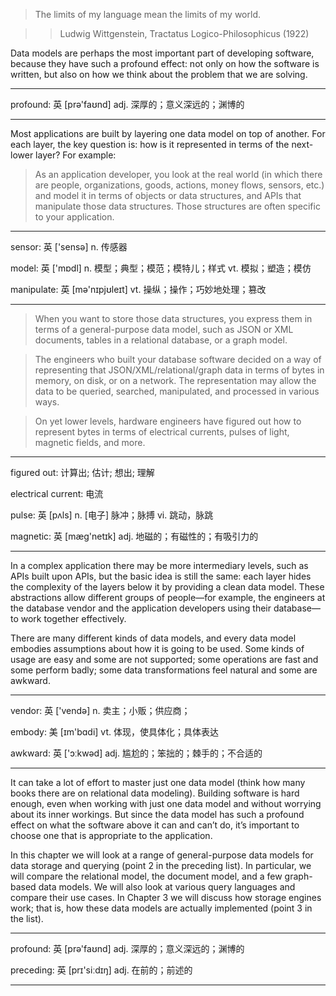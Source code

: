 > The limits of my language mean the limits of my world.

>> Ludwig Wittgenstein, Tractatus Logico-Philosophicus (1922)

Data models are perhaps the most important part of developing software, because they have such a profound effect: not only on how the software is written, but also on how we think about the problem that we are solving.

----

profound: 英 [prə'faʊnd] adj. 深厚的；意义深远的；渊博的

----

Most applications are built by layering one data model on top of another. For each layer, the key question is: how is it represented in terms of the next-lower layer? For example:

> As an application developer, you look at the real world (in which there are people, organizations, goods, actions, money flows, sensors, etc.) and model it in terms of objects or data structures, and APIs that manipulate those data structures. Those structures are often specific to your application.

----

sensor: 英 ['sensə] n. 传感器

model: 英 ['mɒdl] n. 模型；典型；模范；模特儿；样式 vt. 模拟；塑造；模仿

manipulate: 英 [mə'nɪpjʊleɪt] vt. 操纵；操作；巧妙地处理；篡改

----

> When you want to store those data structures, you express them in terms of a general-purpose data model, such as JSON or XML documents, tables in a relational database, or a graph model.

> The engineers who built your database software decided on a way of representing that JSON/XML/relational/graph data in terms of bytes in memory, on disk, or on a network. The representation may allow the data to be queried, searched, manipulated, and processed in various ways.

> On yet lower levels, hardware engineers have figured out how to represent bytes in terms of electrical currents, pulses of light, magnetic fields, and more.

----

figured out: 计算出; 估计; 想出; 理解

electrical current: 电流

pulse: 英 [pʌls] n. [电子] 脉冲；脉搏 vi. 跳动，脉跳

magnetic: 英 [mæg'netɪk] adj. 地磁的；有磁性的；有吸引力的

----

In a complex application there may be more intermediary levels, such as APIs built upon APIs, but the basic idea is still the same: each layer hides the complexity of the layers below it by providing a clean data model. These abstractions allow different groups of people—for example, the engineers at the database vendor and the application developers using their database—to work together effectively.

There are many different kinds of data models, and every data model embodies assumptions about how it is going to be used. Some kinds of usage are easy and some are not supported; some operations are fast and some perform badly; some data transformations feel natural and some are awkward.

----

vendor: 英 ['vendə] n. 卖主；小贩；供应商；

embody: 美 [ɪm'bɑdi] vt. 体现，使具体化；具体表达

awkward: 英 ['ɔːkwəd] adj. 尴尬的；笨拙的；棘手的；不合适的

----

It can take a lot of effort to master just one data model (think how many books there are on relational data modeling). Building software is hard enough, even when working with just one data model and without worrying about its inner workings. But since the data model has such a profound effect on what the software above it can and can’t do, it’s important to choose one that is appropriate to the application.

In this chapter we will look at a range of general-purpose data models for data storage and querying (point 2 in the preceding list). In particular, we will compare the relational model, the document model, and a few graph-based data models. We will also look at various query languages and compare their use cases. In Chapter 3 we will discuss how storage engines work; that is, how these data models are actually implemented (point 3 in the list).

----

profound: 英 [prə'faʊnd] adj. 深厚的；意义深远的；渊博的

preceding: 英 [prɪ'siːdɪŋ] adj. 在前的；前述的

----
